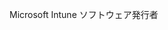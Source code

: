 <Token xmlns:xlink="http://www.w3.org/1999/xlink">Microsoft Intune ソフトウェア発行者</Token>

<!--HONumber=Jun16_HO4-->



